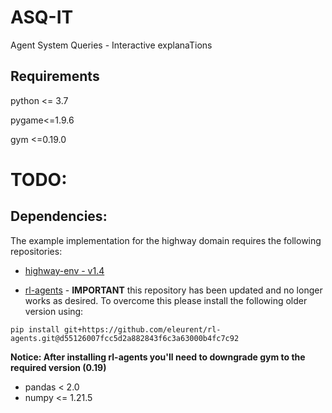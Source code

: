 # ASQ-IT
Agent System Queries - Interactive explanaTions

## Requirements
python <= 3.7 

pygame<=1.9.6

gym <=0.19.0


# TODO: 
## Dependencies:

The example implementation for the highway domain requires the following repositories:

*  [highway-env - v1.4](https://github.com/eleurent/highway-env/tree/v1.4)

*  [rl-agents](https://github.com/eleurent/rl-agents) - **IMPORTANT** this repository has been updated and no longer works as desired. To overcome this please install the following older version using:

`pip install git+https://github.com/eleurent/rl-agents.git@d55126007fcc5d2a882843f6c3a63000b4fc7c92`

**Notice: After installing rl-agents you'll need to downgrade gym to the required version (0.19)**

* pandas < 2.0
* numpy <= 1.21.5  
